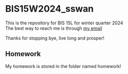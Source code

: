 # BIS15W2024_sswan

This is the repository for BIS 15L for winter quarter 2024  
The best way to reach me is through [my email](shswan@ucdavis.edu)  

Thanks for stopping bye, live long and prosper!

## Homework
My homework is stored in the folder named homework!
